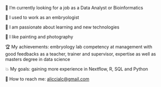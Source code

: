 🔭 I’m currently looking for a job as a Data Analyst or Bioinformatics

🧚 I used to work as an embryologist

🐜 I am passionate about learning and new technologies

🎨 I like painting and photography

🏆 My achievements: embryology lab competency at management with good feedbacks as a teacher, trainer and supervisor, expertise as well as masters degree in data science

💥 My goals: gaining more experience in Nextflow, R, SQL and Python

💬 How to reach me: aliccialc@gmail.com
